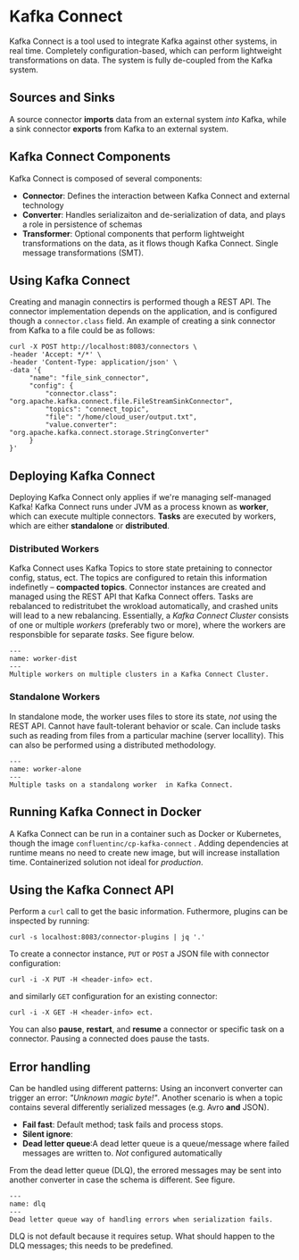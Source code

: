 # Kafka Connect

Kafka Connect is a tool used to integrate Kafka against other systems, in real time. Completely configuration-based,
which can perform lightweight transformations on data. The system is fully de-coupled from the Kafka system.

## Sources and Sinks

A source connector **imports** data from an external system *into* Kafka, while a sink connector **exports** from Kafka
to an external system.

## Kafka Connect Components

Kafka Connect is composed of several components:

- **Connector**: Defines the interaction between Kafka Connect and external technology
- **Converter**: Handles serializaiton and de-serialization of data, and plays a role in persistence of schemas
- **Transformer**: Optional components that perform lightweight transformations on the data, as it flows though Kafka
  Connect. Single message transformations (SMT).

## Using Kafka Connect

Creating and managin connectirs is performed though a REST API. The connector implementation depends on the application,
and is configured though a `connector.class` field. An example of creating a sink connector from Kafka to a file could
be as follows:

```console
curl -X POST http://localhost:8083/connectors \
-header 'Accept: */*' \
-header 'Content-Type: application/json' \
-data '{
     "name": "file_sink_connector",
     "config": {
         "connector.class": "org.apache.kafka.connect.file.FileStreamSinkConnector",
         "topics": "connect_topic",
         "file": "/home/cloud_user/output.txt",
         "value.converter": "org.apache.kafka.connect.storage.StringConverter"
     }
}'
```

## Deploying Kafka Connect

Deploying Kafka Connect only applies if we're managing self-managed Kafka!
Kafka Connect runs under JVM as a process known as **worker**, which can execute multiple connectors.
**Tasks** are executed by workers, which are either **standalone** or **distributed**.

### Distributed Workers

Kafka Connect uses Kafka Topics to store state pretaining to connector config, status, ect. The topics are configured to
retain this information indefinetly – **compacted topics**. Connector instances are created and managed using the REST
API that Kafka Connect offers. Tasks are rebalanced to redistritubet the wrokload automatically, and crashed units will
lead to a new rebalancing. Essentially, a *Kafka Connect Cluster* consists of one or multiple *workers* (preferably two
or more), where the workers are responsbible for separate *tasks*. See figure below.

```{figure} figures/worker_dist.png
---
name: worker-dist
---
Multiple workers on multiple clusters in a Kafka Connect Cluster.
```

### Standalone Workers

In standalone mode, the worker uses files to store its state, *not* using the REST API. Cannot have fault-tolerant
behavior or scale. Can include tasks such as reading from files from a particular machine (server locallity). This can
also be performed using a distributed methodology.

```{figure} figures/worker_alone.png
---
name: worker-alone
---
Multiple tasks on a standalong worker  in Kafka Connect.
```

## Running Kafka Connect in Docker

A Kafka Connect can be run in a container such as Docker or Kubernetes, though the image `confluentinc/cp-kafka-connect`
. Adding dependencies at runtime means no need to create new image, but will increase installation time. Containerized
solution not ideal for *production*.

## Using the Kafka Connect API

Perform a `curl` call to get the basic information. Futhermore, plugins can be inspected by running:

```console
curl -s localhost:8083/connector-plugins | jq '.'
```

To create a connector instance, `PUT` or `POST` a JSON file with connector configuration:

```console
curl -i -X PUT -H <header-info> ect.
```

and similarly `GET` configuration for an existing connector:

```console
curl -i -X GET -H <header-info> ect.
```

You can also **pause**, **restart**, and **resume** a connector or specific task on a connector. Pausing a connected
does pause the tasts.

## Error handling

Can be handled using different patterns:
Using an inconvert converter can trigger an error: *"Unknown magic byte!"*. Another scenario is when a topic contains
several differently serialized messages (e.g. Avro **and** JSON).

- **Fail fast**: Default method; task fails and process stops.
- **Silent ignore**:
- **Dead letter queue**:A dead letter queue is a queue/message where failed messages are written to. *Not* configured
  automatically

From the dead letter queue (DLQ), the errored messages may be sent into another converter in case the schema is
different. See figure.

```{figure} figures/dlq.png
---
name: dlq
---
Dead letter queue way of handling errors when serialization fails.
```

DLQ is not default because it requires setup. What should happen to the DLQ messages; this needs to be predefined.

